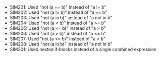 * SIM201: Used "not (a == b)" instead of "a != b"
* SIM202: Used "not (a != b)" instead of "a == b"
* SIM203: Used "not (a in b)" instead of "a not in b"
* SIM204: Used "not (a < b)" instead of "a >= b"
* SIM205: Used "not (a <= b)" instead of "a > b"
* SIM206: Used "not (a > b)" instead of "a <= b"
* SIM207: Used "not (a >= b)" instead of "a < b"
* SIM208: Used "not (a in b)" instead of "a not in b"
* SIM301: Used nested if-blocks instead of a single combined expression
